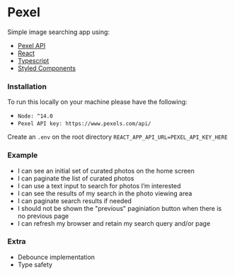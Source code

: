 # Pexel

Simple image searching app using:
- [Pexel API](https://www.pexels.com/api/) 
- [React](https://reactjs.org/)
- [Typescript](https://www.typescriptlang.org/)
- [Styled Components](https://styled-components.com/)

### Installation

To run this locally on your machine please have the following:

- `Node: ^14.0`
- `Pexel API key: https://www.pexels.com/api/`

Create an `.env` on the root directory
```REACT_APP_API_URL=PEXEL_API_KEY_HERE```

### Example
- I can see an initial set of curated photos on the home screen
- I can paginate the list of curated photos
- I can use a text input to search for photos Iʼm interested
- I can see the results of my search in the photo viewing area
- I can paginate search results if needed
- I should not be shown the "previous" paginiation button when there is no previous page
- I can refresh my browser and retain my search query and/or page

### Extra
- Debounce implementation
- Type safety
